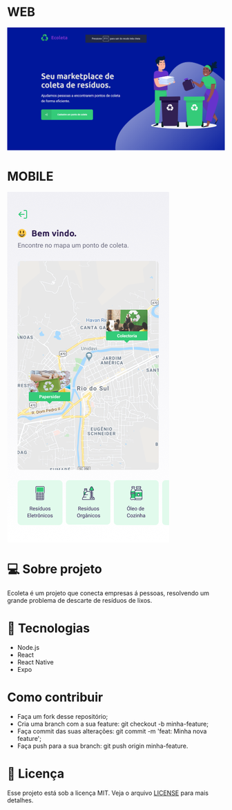 
  # WEB
![](https://github.com/devjuniotales/nlw-01/blob/master/assets/home-backgroud%20(1).png?raw=true)
  # MOBILE
![](https://github.com/devjuniotales/nlw-01/blob/master/assets/home-backgroud%20(2).png?raw=true)

# 💻 Sobre projeto
Ecoleta é um projeto que conecta empresas á pessoas, resolvendo um grande problema de descarte de resíduos de lixos.

# 🚀 Tecnologias 
- Node.js
- React
- React Native
- Expo

# Como contribuir
- Faça um fork desse repositório;
- Cria uma branch com a sua feature: git checkout -b minha-feature;
- Faça commit das suas alterações: git commit -m 'feat: Minha nova feature';
- Faça push para a sua branch: git push origin minha-feature.

# 📝 Licença
 Esse projeto está sob a licença MIT. Veja o arquivo [LICENSE](https://github.com/Rocketseat/nlw-01-starter/blob/master/LICENSE.md) para mais detalhes.
